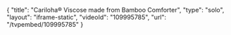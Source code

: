{
    "title": "Cariloha&reg; Viscose made from Bamboo Comforter",
    "type": "solo",
    "layout": "iframe-static",
    "videoId": "109995785",
    "url": "\/tvpembed\/109995785"
}
